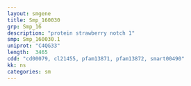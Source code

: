 ```yaml
---
layout: smgene
title: Smp_160030
grp: Smp_16
description: "protein strawberry notch 1"
smp: Smp_160030.1
uniprot: "C4QG33"
length:  3465
cdd: "cd00079, cl21455, pfam13871, pfam13872, smart00490"
kk: ns
categories: sm
---
```

